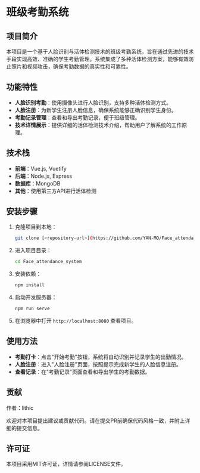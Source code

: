 # 班级考勤系统

## 项目简介

本项目是一个基于人脸识别与活体检测技术的班级考勤系统，旨在通过先进的技术手段实现高效、准确的学生考勤管理。系统集成了多种活体检测方案，能够有效防止照片和视频攻击，确保考勤数据的真实性和可靠性。

## 功能特性

- **人脸识别考勤**：使用摄像头进行人脸识别，支持多种活体检测方式。
- **人脸注册**：为新学生注册人脸信息，确保系统能够正确识别学生身份。
- **考勤记录管理**：查看和导出考勤记录，便于班级管理。
- **技术详情展示**：提供详细的活体检测技术介绍，帮助用户了解系统的工作原理。

## 技术栈

- **前端**：Vue.js, Vuetify
- **后端**：Node.js, Express
- **数据库**：MongoDB
- **其他**：使用第三方API进行活体检测

## 安装步骤

1. 克隆项目到本地：
   ```bash
   git clone [<repository-url>](https://github.com/YAN-MQ/Face_attendance_system)
   ```
2. 进入项目目录：
   ```bash
   cd Face_attendance_system
   ```
3. 安装依赖：
   ```bash
   npm install
   ```
4. 启动开发服务器：
   ```bash
   npm run serve
   ```
5. 在浏览器中打开 `http://localhost:8080` 查看项目。

## 使用方法

- **考勤打卡**：点击"开始考勤"按钮，系统将自动识别并记录学生的出勤情况。
- **人脸注册**：进入"人脸注册"页面，按照提示完成新学生的人脸信息注册。
- **查看记录**：在"考勤记录"页面查看和导出学生的考勤数据。

## 贡献
作者：lithic

欢迎对本项目提出建议或贡献代码。请在提交PR前确保代码风格一致，并附上详细的提交信息。

## 许可证

本项目采用MIT许可证，详情请参阅LICENSE文件。
